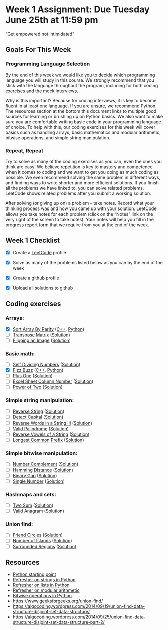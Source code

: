# Week 1 Assignment: Due Tuesday June 25th at 11:59 pm

“Get empowered not intimidated” 

## Goals For This Week
### Programming Language Selection
By the end of this week we would like you to decide which programming language you will study in this course.  We strongly recommend that you stick with the language throughout the program, including for both coding exercises and the mock interviews.

Why is this important? Because for coding interviews, it is key to become fluent in at least one language. If you are unsure, we recommend Python. The resources section at the bottom this document links to multiple good sources for learning or brushing up on Python basics. We also want to make sure you are comfortable writing basic code in your programming language of choice. To help with this, our coding exercises for this week will cover basics such as handling arrays, basic mathematics and modular arithmetic, bitwise operations, and simple string manipulation.

### Repeat, Repeat
Try to solve as many of the coding exercises as you can, even the ones you think are easy! We believe repetition is key to mastery and competence when it comes to coding and we want to get you doing as much coding as possible. We even recommend solving the same problem in different ways, and finding ways to write shorter and more efficient solutions. If you finish all the problems we have linked to, you can solve related problems. LeetCode shows related problems after you submit a working solution.

After solving (or giving up on) a problem – take notes. Record what your thinking process was and how you came up with your solution. LeetCode allows you take notes for each problem (click on the “Notes” link on the very right of the screen to take notes). Your notes will help you fill in the progress report form that we require from you at the end of the week.

## Week 1 Checklist
- [x] Create a [LeetCode](https://leetcode.com/) profile
- [x] Solve as many of the problems listed below as you can by the end of the week
- [x] Create a github profile
- [x] Upload all solutions to github


## Coding exercises
### Arrays:
- [x] [Sort Array By Parity](https://leetcode.com/problems/sort-array-by-parity) ([C++](sort_array_by_parity.cpp), [Python](sort-array-by-parity.py))
- [ ] [Transpose Matrix](https://leetcode.com/problems/transpose-matrix) ([Solution]())
- [ ] [Flipping an Image](https://leetcode.com/problems/flipping-an-image) ([Solution]())

### Basic math:
- [ ] [Self Dividing Numbers](https://leetcode.com/problems/self-dividing-numbers) ([Solution]())
- [x] [Fizz Buzz](https://leetcode.com/problems/fizz-buzz) ([C++](fizz_buzz.cpp), [Python](fizz-buzz.py))
- [ ] [Plus One](https://leetcode.com/problems/plus-one) ([Solution]())
- [ ] [Excel Sheet Column Number](https://leetcode.com/problems/excel-sheet-column-number) ([Solution]())
- [ ] [Power of Two](https://leetcode.com/problems/power-of-two) ([Solution]())

### Simple string manipulation:
- [ ] [Reverse String](https://leetcode.com/problems/reverse-string) ([Solution]())
- [ ] [Detect Capital](https://leetcode.com/problems/detect-capital) ([Solution]())
- [ ] [Reverse Words in a String III](https://leetcode.com/problems/reverse-words-in-a-string-iii) ([Solution]())
- [ ] [Valid Palindrome](https://leetcode.com/problems/valid-palindrome) ([Solution](valid-palindrome.java))
- [ ] [Reverse Vowels of a String](https://leetcode.com/problems/reverse-vowels-of-a-string) ([Solution]())
- [ ] [Longest Common Prefix](https://leetcode.com/problems/longest-common-prefix) ([Solution]())

### Simple bitwise manipulation:
- [ ] [Number Complement](https://leetcode.com/problems/number-complement) ([Solution]())
- [ ] [Hamming Distance](https://leetcode.com/problems/hamming-distance/) ([Solution]())
- [ ] [Binary Gap](https://leetcode.com/problems/binary-gap) ([Solution]())
- [ ] [Single Number](https://leetcode.com/problems/single-number) ([Solution]())

### Hashmaps and sets:
- [ ] [Two Sum](https://leetcode.com/problems/two-sum/) ([Solution]())
- [ ] [Valid Anagram](https://leetcode.com/problems/valid-anagram/) ([Solution]())

### Union find:
- [ ] [Friend Circles](https://leetcode.com/problems/friend-circles) ([Solution]())
- [ ] [Number of Islands](https://leetcode.com/problems/number-of-islands) ([Solution]())
- [ ] [Surrounded Regions](https://leetcode.com/problems/surrounded-regions) ([Solution]())

## Resources
- [Python starting point](https://www.learnpython.org)
- [Refresher on strings in Python](https://developers.google.com/edu/python/strings)
- [Refresher on lists in Python](https://developers.google.com/edu/python/lists)
- [Refresher on modular arithmetic](https://www.khanacademy.org/computing/computer-science/cryptography/modarithmetic/a/what-is-modular-arithmetic)
- [Bitwise operations in Python](https://wiki.python.org/moin/BitwiseOperators)
- https://www.geeksforgeeks.org/union-find/
- https://algocoding.wordpress.com/2014/09/19/union-find-data-structure-disjoint-set-data-structure/
- https://algocoding.wordpress.com/2014/09/25/union-find-data-structure-disjoint-set-data-structure-part-2/